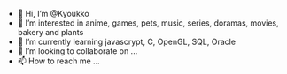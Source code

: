 - 👋 Hi, I’m @Kyoukko
- 👀 I’m interested in anime, games, pets, music, series, doramas, movies, bakery and plants
- 🌱 I’m currently learning javascrypt, C, OpenGL, SQL, Oracle
- 💞️ I’m looking to collaborate on ...
- 📫 How to reach me ...

<!---
Kyoukko/Kyoukko is a ✨ special ✨ repository because its `README.md` (this file) appears on your GitHub profile.
You can click the Preview link to take a look at your changes.
--->
